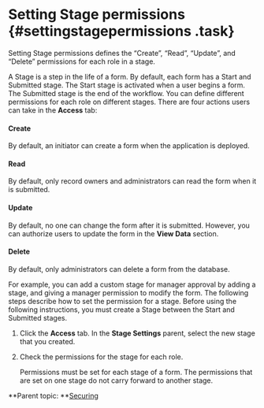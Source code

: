 # Setting Stage permissions {#settingstagepermissions .task}

Setting Stage permissions defines the “Create”, “Read”, “Update”, and “Delete” permissions for each role in a stage.

A Stage is a step in the life of a form. By default, each form has a Start and Submitted stage. The Start stage is activated when a user begins a form. The Submitted stage is the end of the workflow. You can define different permissions for each role on different stages. There are four actions users can take in the **Access** tab:

#### Create

By default, an initiator can create a form when the application is deployed.

#### Read

By default, only record owners and administrators can read the form when it is submitted.

#### Update
By default, no one can change the form after it is submitted. However, you can authorize users to update the form in the **View Data** section.

#### Delete

By default, only administrators can delete a form from the database.

For example, you can add a custom stage for manager approval by adding a stage, and giving a manager permission to modify the form. The following steps describe how to set the permission for a stage. Before using the following instructions, you must create a Stage between the Start and Submitted stages.

1.  Click the **Access** tab. In the **Stage Settings** parent, select the new stage that you created.

2.  Check the permissions for the stage for each role.

    Permissions must be set for each stage of a form. The permissions that are set on one stage do not carry forward to another stage.


**Parent topic: **[Securing](se_security_toc.md)

